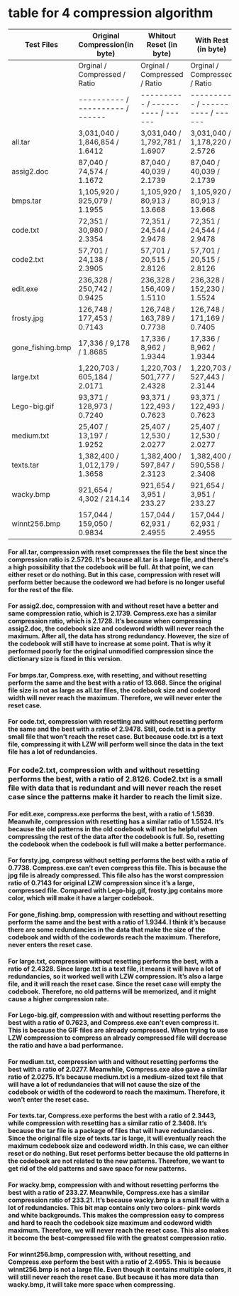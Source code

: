 # table for 4 compression algorithm
| Test Files        | Original Compression(in byte)   | Whitout Reset (in byte)         | With Rest (in byte)             | Compression.exe (in byte)       |
| ----------------- | ------------------------------- | ------------------------------- | ------------------------------- | ------------------------------- |
|                   | Orginal   / Compressed / Ratio  | Orginal   / Compressed / Ratio  | Orginal   / Compressed / Ratio  | Orginal   / Compressed / Ratio  |
|                   |---------- / ---------- / ------ |---------- / ---------- / ------ |---------- / ---------- / ------ |---------- / ---------- / ------ |
| all.tar           | 3,031,040 / 1,846,854  / 1.6412 | 3,031,040 / 1,792,781  / 1.6907 | 3,031,040 / 1,178,220  / 2.5726 | 3,031,040 / 1,179,467  / 2.5698 |
| assig2.doc        | 87,040    / 74,574     / 1.1672 | 87,040    / 40,039     / 2.1739 | 87,040    / 40,039     / 2.1739 | 87,040    / 40,040     / 2.1738 |
| bmps.tar          | 1,105,920 / 925,079    / 1.1955 | 1,105,920 / 80,913     / 13.668 | 1,105,920 / 80,913     / 13.668 | 1,105,920 / 80,913     / 13.668 |
| code.txt          | 72,351    / 30,980     / 2.3354 | 72,351    / 24,544     / 2.9478 | 72,351    / 24,544     / 2.9478 | 72,351    / 24,545     / 2.9477 |
| code2.txt         | 57,701    / 24,138     / 2.3905 | 57,701    / 20,515     / 2.8126 | 57,701    / 20,515     / 2.8126 | 57,701    / 20,516     / 2.8125 |
| edit.exe          | 236,328   / 250,742    / 0.9425 | 236,328   / 156,409    / 1.5110 | 236,328   / 152,230    / 1.5524 | 236,328   / 151,111    / 1.5639 |
| frosty.jpg        | 126,748   / 177,453    / 0.7143 | 126,748   / 163,789    / 0.7738 | 126,748   / 171,169    / 0.7405 | 126,748   / N/A        / N/A    |
| gone_fishing.bmp  | 17,336    / 9,178      / 1.8685 | 17,336    / 8,962      / 1.9344 | 17,336    / 8,962      / 1.9344 | 17,336    / 8,964      / 1.9340 |
| large.txt         | 1,220,703 / 605,184    / 2.0171 | 1,220,703 / 501,777    / 2.4328 | 1,220,703 / 527,443    / 2.3144 | 1,220,703 / 522,673    / 2.3355 |
| Lego-big.gif      | 93,371    / 128,973    / 0.7240 | 93,371    / 122,493    / 0.7623 | 93,371    / 122,493    / 0.7623 | 93,371    / N/A        / N/A    |
| medium.txt        | 25,407    / 13,197     / 1.9252 | 25,407    / 12,530     / 2.0277 | 25,407    / 12,530     / 2.0277 | 25,407    / 12,531     / 2.0275 |
| texts.tar         | 1,382,400 / 1,012,179  / 1.3658 | 1,382,400 / 597,847    / 2.3123 | 1,382,400 / 590,558    / 2.3408 | 1,382,400 / 589,697    / 2.3443 |
| wacky.bmp         | 921,654   / 4,302      / 214.14 | 921,654   / 3,951      / 233.27 | 921,654   / 3,951      / 233.27 | 921,654   / 3,952      / 233.21 |
| winnt256.bmp      | 157,044   / 159,050    / 0.9834 | 157,044   / 62,931     / 2.4955 | 157,044   / 62,931     / 2.4955 | 157,044   / 62,931     / 2.4955 |

#### For all.tar, compression with reset compresses the file the best since the compression ratio is 2.5726. It's because all.tar is a large file, and there's a high possibility that the codebook will be full. At that point, we can either reset or do nothing. But in this case, compression with reset will perform better because the codeword we had before is no longer useful for the rest of the file. 

#### For assig2.doc, compression with and without reset have a better and same compression ratio, which is 2.1739. Compress.exe has a similar compression ratio, which is 2.1728. It’s because when compressing assig2.doc, the codebook size and codeword width will never reach the maximum. After all, the data has strong redundancy. However, the size of the codebook will still have to increase at some point. That is why it performed poorly for the original unmodified compression since the dictionary size is fixed in this version.

#### For bmps.tar, Compress.exe, with resetting, and without resetting perform the same and the best with a ratio of 13.668. Since the original file size is not as large as all.tar files, the codebook size and codeword width will never reach the maximum. Therefore, we will never enter the reset case. 

#### For code.txt, compression with resetting and without resetting perform the same and the best with a ratio of 2.9478. Still, code.txt is a pretty small file that won’t reach the reset case. But because code.txt is a text file, compressing it with LZW will perform well since the data in the text file has a lot of redundancies. 
### For code2.txt, compression with and without resetting performs the best, with a ratio of 2.8126. Code2.txt is a small file with data that is redundant and will never reach the reset case since the patterns make it harder to reach the limit size.

#### For edit.exe, compress.exe performs the best, with a ratio of 1.5639. Meanwhile, compression with resetting has a similar ratio of 1.5524. It’s because the old patterns in the old codebook will not be helpful when compressing the rest of the data after the codebook is full. So, resetting the codebook when the codebook is full will make a better performance.

#### For forsty.jpg, compress without setting performs the best with a ratio of 0.7738. **Compress.exe can’t even compress this file**. This is because the jpg file is already compressed. This file also **has the worst compression ratio of 0.7143** for original LZW compression since it’s a large, compressed file. Compared with Lego-big.gif, frosty.jpg contains more color, which will make it have a larger codebook.

#### For gone_fishing.bmp, compression with resetting and without resetting perform the same and the best with a ratio of 1.9344. I think it’s because there are some redundancies in the data that make the size of the codebook and width of the codewords reach the maximum. Therefore, never enters the reset case.

#### For large.txt, compression without resetting performs the best, with a ratio of 2.4328. Since large.txt is a text file, it means it will have a lot of redundancies, so it worked well with LZW compression. It’s also a large file, and it will reach the reset case. Since the reset case will empty the codebook. Therefore, no old patterns will be memorized, and it might cause a higher compression rate.

#### For Lego-big.gif, compression with and without resetting performs the best with a ratio of 0.7623, and **Compress.exe can’t even compress it**. This is because the GIF files are already compressed. When trying to use LZW compression to compress an already compressed file will decrease the ratio and have a bad performance. 

#### For medium.txt, compression with and without resetting performs the best with a ratio of 2.0277. Meanwhile, Compress.exe also gave a similar ratio of 2.0275. It’s because medium.txt is a medium-sized text file that will have a lot of redundancies that will not cause the size of the codebook or width of the codeword to reach the maximum. Therefore, it won’t enter the reset case.

#### For texts.tar, Compress.exe performs the best with a ratio of 2.3443, while compression with resetting has a similar ratio of 2.3408. It’s because the tar file is a package of files that will have redundancies. Since the original file size of texts.tar is large, it will eventually reach the maximum codebook size and codeword width. In this case, we can either reset or do nothing. But reset performs better because the old patterns in the codebook are not related to the new patterns. Therefore, we want to get rid of the old patterns and save space for new patterns.

#### For wacky.bmp, compression with and without resetting performs the best with a ratio of 233.27. Meanwhile, Compress.exe has a similar compression ratio of 233.21. It’s because wacky.bmp is a small file with a lot of redundancies. This bit map contains only two colors- pink words and white backgrounds. This makes the compression easy to compress and hard to reach the codebook size maximum and codeword width maximum. Therefore, we will never reach the reset case. This also makes it become the **best-compressed file with the greatest compression ratio**.

#### For winnt256.bmp, compression with, without resetting, and Compress.exe perform the best with a ratio of 2.4955. This is because winnt256.bmp is not a large file. Even though it contains multiple colors, it will still never reach the reset case. But because it has more data than wacky.bmp, it will take more space when compressing.
